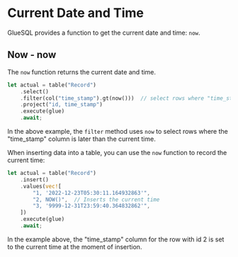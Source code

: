 # Current Date and Time

GlueSQL provides a function to get the current date and time: `now`.

## Now - now

The `now` function returns the current date and time.

```rust
let actual = table("Record")
    .select()
    .filter(col("time_stamp").gt(now()))  // select rows where "time_stamp" is later than current time
    .project("id, time_stamp")
    .execute(glue)
    .await;
```

In the above example, the `filter` method uses `now` to select rows where the "time_stamp" column is later than the current time.

When inserting data into a table, you can use the `now` function to record the current time:

```rust
let actual = table("Record")
    .insert()
    .values(vec![
        "1, '2022-12-23T05:30:11.164932863'",
        "2, NOW()",  // Inserts the current time
        "3, '9999-12-31T23:59:40.364832862'",
    ])
    .execute(glue)
    .await;
```
In the example above, the "time_stamp" column for the row with id 2 is set to the current time at the moment of insertion.